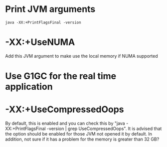 # Print JVM arguments
```
java -XX:+PrintFlagsFinal -version
```

# -XX:+UseNUMA
Add this JVM argument to make use the local memory if NUMA supported

# Use G1GC for the real time application

# -XX:+UseCompressedOops
By default, this is enabled and you can check this by "java -XX:+PrintFlagsFinal -version | grep  UseCompressedOops". It is advised that the option should be enabled for those JVM not opened it by default. In addition, not sure if it has a problem for the memory is greater than 32 GB?
